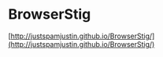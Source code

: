 BrowserStig
===========

[http://justspamjustin.github.io/BrowserStig/](http://justspamjustin.github.io/BrowserStig/)
